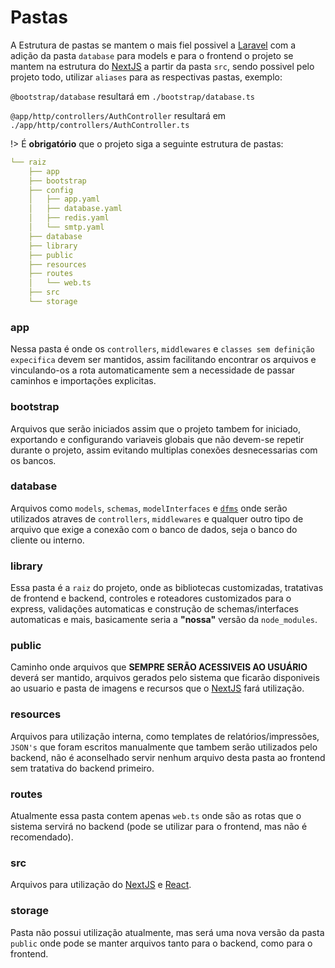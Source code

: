 # Pastas
A Estrutura de pastas se mantem o mais fiel possivel a [Laravel](https://laravel.com/) com a adição da pasta `database` para models e para o frontend o projeto se mantem na estrutura do [NextJS](https://nextjs.org/) a partir da pasta `src`, sendo possivel pelo projeto todo, utilizar `aliases` para as respectivas pastas, exemplo:

`@bootstrap/database` resultará em `./bootstrap/database.ts`

`@app/http/controllers/AuthController` resultará em `./app/http/controllers/AuthController.ts`

!> É **obrigatório** que o projeto siga a seguinte estrutura de pastas:
```yaml
└── raiz        
    ├── app     
    ├── bootstrap
    ├── config
    │   ├── app.yaml
    │   ├── database.yaml
    │   ├── redis.yaml
    │   └── smtp.yaml
    ├── database
    ├── library
    ├── public
    ├── resources
    ├── routes
    │   └── web.ts
    ├── src
    └── storage    

```

### app
Nessa pasta é onde os `controllers`, `middlewares` e `classes sem definição expecifica` devem ser mantidos, assim facilitando encontrar os arquivos e vinculando-os a rota automaticamente sem a necessidade de passar caminhos e importações explicitas.

### bootstrap
Arquivos que serão iniciados assim que o projeto tambem for iniciado, exportando e configurando variaveis globais que não devem-se repetir durante o projeto, assim evitando multiplas conexões desnecessarias com os bancos.

### database
Arquivos como `models`, `schemas`, `modelInterfaces` e [`dfms`](/banco-de-dados/?id=dfm39s) onde serão utilizados atraves de `controllers`, `middlewares` e qualquer outro tipo de arquivo que exige a conexão com o banco de dados, seja o banco do cliente ou interno.

### library
Essa pasta é a `raiz` do projeto, onde as bibliotecas customizadas, tratativas de frontend e backend, controles e roteadores customizados para o express, validações automaticas e construção de schemas/interfaces automaticas e mais, basicamente seria a **"nossa"** versão da `node_modules`.

### public
Caminho onde arquivos que **SEMPRE SERÃO ACESSIVEIS AO USUÁRIO** deverá ser mantido, arquivos gerados pelo sistema que ficarão disponiveis ao usuario e pasta de imagens e recursos que o [NextJS](https://nextjs.org/) fará utilização.

### resources
Arquivos para utilização interna, como templates de relatórios/impressões, `JSON's` que foram escritos manualmente que tambem serão utilizados pelo backend, não é aconselhado servir nenhum arquivo desta pasta ao frontend sem tratativa do backend primeiro.

### routes
Atualmente essa pasta contem apenas `web.ts` onde são as rotas que o sistema servirá no backend (pode se utilizar para o frontend, mas não é recomendado).

### src
Arquivos para utilização do [NextJS](https://nextjs.org/) e [React](https://pt-br.reactjs.org/).


### storage
Pasta não possui utilização atualmente, mas será uma nova versão da pasta `public` onde pode se manter arquivos tanto para o backend, como para o frontend.